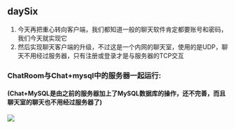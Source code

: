 ## daySix
1. 今天再把重心转向客户端，我们都知道一般的聊天软件肯定都要账号和密码，我们今天就实现它
2. 然后实现聊天客户端的升级，不过这是一个内网的聊天室，使用的是UDP，聊天不用经过服务器，只有注册或登录才是与服务器的TCP交互


### ChatRoom与Chat+mysql中的服务器一起运行:
#### (Chat+MySQL是由之前的服务器加上了MySQL数据库的操作，还不完善，而且聊天室的聊天也不用经过服务器了)
![](https://github.com/liu-jianhao/chatRoom/blob/master/daySix/ChatRoomV0.1.PNG)
